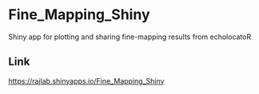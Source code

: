 # Fine_Mapping_Shiny
Shiny app for plotting and sharing fine-mapping results from echolocatoR

## Link  
https://rajlab.shinyapps.io/Fine_Mapping_Shiny